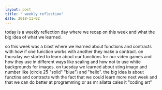 ```yaml
---
layout: post
title: " weekly reflection"
date: 2018-11-02
---
```


today is a weekly reflection day where we recap on this week and what the big idea of what we learned.

so this week was a blast where we learned about functions and contracts with how if one function works with another they make a contract. on thursday we started to learn about our functions for our video games and how they use in different ways like scaling and how not to use white backgrounds for images. on tuesday we learned about sting image and number like (circle 25 "solid" "blue") and "hello". the big idea is about functins and contracts with the fact that we could learn more next week and that we can do better at programming or as mr allatta cales it "coding art"  
